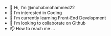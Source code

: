 - 👋 Hi, I’m @mohabmohammed22
- 👀 I’m interested in Coding
- 🌱 I’m currently learning Front-End Development
- 💞️ I’m looking to collaborate on Github
- 📫 How to reach me ...

<!---
mohabmohammed22/mohabmohammed22 is a ✨ special ✨ repository because its `README.md` (this file) appears on your GitHub profile.
You can click the Preview link to take a look at your changes.
--->
